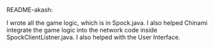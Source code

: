 README-akash:

I wrote all the game logic, which is in Spock.java. I also helped Chinami integrate the game logic into the network code inside SpockClientListner.java. I also helped with the User Interface. 
